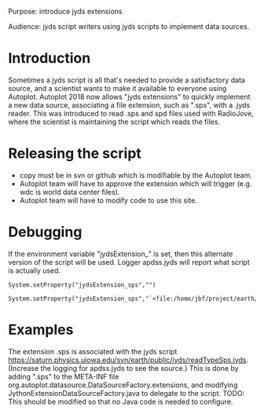 Purpose: introduce jyds extensions

Audience: jyds script writers using jyds scripts to implement data
sources.

# Introduction

Sometimes a jyds script is all that's needed to provide a satisfactory
data source, and a scientist wants to make it available to everyone
using Autoplot. Autoplot 2018 now allows "jyds extensions" to quickly
implement a new data source, associating a file extension, such as
".sps", with a .jyds reader. This was introduced to read .sps and spd
files used with RadioJove, where the scientist is maintaining the script
which reads the files.

# Releasing the script

  - copy must be in svn or github which is modifiable by the Autoplot
    team.
  - Autoplot team will have to approve the extension which will trigger
    (e.g. wdc is world data center files).
  - Autoplot team will have to modify code to use this site.

# Debugging

If the environment variable "jydsExtension\_<EXT>" is set, then this
alternate version of the script will be used. Logger apdss.jyds will
report what script is actually used.

```
System.setProperty("jydsExtension_sps","")

System.setProperty("jydsExtension_sps","`<file:/home/jbf/project/earth/svn/public/jyds/readTypeSps.jyds>`")
```
# Examples

The extension .sps is associated with the jyds script
<https://saturn.physics.uiowa.edu/svn/earth/public/jyds/readTypeSps.jyds>.
(Increase the logging for apdss.jyds to see the source.) This is done by
adding ".sps" to the META-INF file
org.autoplot.datasource.DataSourceFactory.extensions, and modifying
JythonExtensionDataSourceFactory.java to delegate to the script. TODO:
This should be modified so that no Java code is needed to configure.

